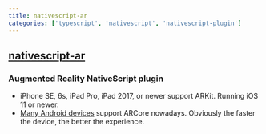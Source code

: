 ```yaml
---
title: nativescript-ar
categories: ['typescript', 'nativescript', 'nativescript-plugin']
---
```

## [nativescript-ar](https://github.com/EddyVerbruggen/nativescript-ar)

### Augmented Reality NativeScript plugin

* iPhone SE, 6s, iPad Pro, iPad 2017, or newer support ARKit. Running iOS 11 or newer.
* [Many Android devices](https://developers.google.com/ar/discover/supported-devices#android_play) support ARCore nowadays. Obviously the faster the device, the better the experience.
